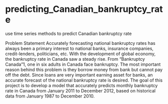 # predicting_Canadian_bankruptcy_rate
use time series methods to predict Canadian bankruptcy rate


Problem Statement
Accurately forecasting national bankruptcy rates has always been a primary interest to
national banks, insurance companies, credit-lenders, politicians, etc. With the
development of global economy, the bankruptcy rate in Canada saw a steady rise. From
“Bankruptcy Canada”1, one in six adults in Canada face bankruptcy. The most important
reason behind this problem is they borrow money from bank but cannot pay off the debt.
Since loans are very important earning asset for banks, an accurate forecast of the
national bankruptcy rate is desired. The goal of this project is to develop a model that
accurately predicts monthly bankruptcy rate in Canada from January 2011 to December
2012, based on historical data from January 1987 to December 2010.
